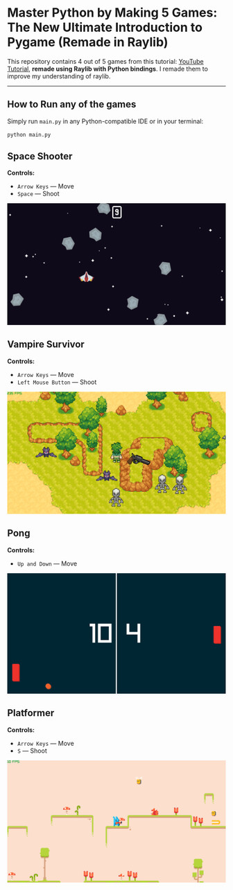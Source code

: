 # Master Python by Making 5 Games: The New Ultimate Introduction to Pygame (Remade in Raylib)

This repository contains 4 out of 5 games from this tutorial: [YouTube Tutorial](https://youtu.be/8OMghdHP-zs), **remade using Raylib with Python bindings**. I remade them to improve my understanding of raylib.

---
## How to Run any of the games

Simply run `main.py` in any Python-compatible IDE or in your terminal:
```bash
python main.py
```

## Space Shooter

**Controls:**
- `Arrow Keys` — Move
- `Space` — Shoot

<img src="Showcase/SpaceShooter.png" width="600" alt="Space Shooter">

## Vampire Survivor

**Controls:**
- `Arrow Keys` — Move
- `Left Mouse Button` — Shoot

<img src="Showcase/VampireSurvivor.png" width="600" alt="Vampire Survivor">

## Pong

**Controls:**
- `Up and Down` — Move
<img src="Showcase/Pong.png" width="600" alt="Pong">

## Platformer

**Controls:**
- `Arrow Keys` — Move
- `S` — Shoot

<img src="Showcase/Platformer.png" width="600" alt="Platformer">
